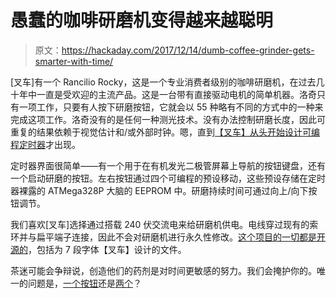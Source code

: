 # 愚蠢的咖啡研磨机变得越来越聪明

> 原文：<https://hackaday.com/2017/12/14/dumb-coffee-grinder-gets-smarter-with-time/>

[叉车]有一个 Rancilio Rocky，这是一个专业消费者级别的咖啡研磨机，在过去几十年中一直是受欢迎的主流产品。这是一台带有直接驱动电机的简单机器。洛奇只有一项工作，只要有人按下研磨按钮，它就会以 55 种略有不同的方式中的一种来完成这项工作。洛奇没有的是任何一种测光技术。没有办法控制研磨长度，因此可重复的结果依赖于视觉估计和/或外部时钟。嗯，直到[【叉车】从头开始设计可编程定时器](https://hackaday.io/project/28450-grindertimer)才出现。

定时器界面很简单——有一个用于在有机发光二极管屏幕上导航的按钮键盘，还有一个启动研磨的按钮。左右按钮通过四个可编程的预设移动，这些预设存储在定时器裸露的 ATMega328P 大脑的 EEPROM 中。研磨持续时间可通过向上/向下按钮调节。

我们喜欢[叉车]选择通过搭载 240 伏交流电来给研磨机供电。电线穿过现有的索环并与扁平端子连接，因此不会对研磨机进行永久性修改。[这个项目的一切都是开源的](https://github.com/Clewsy/grinder_timer)，包括为 7 段字体【叉车】设计的文件。

茶迷可能会争辩说，创造他们的药剂是对时间更敏感的努力。我们会掩护你的。唯一的问题是，[一个按钮](https://hackaday.com/2017/03/11/tea-for-two-a-tiny-tea-timer/)还是[两个](https://hackaday.com/2016/03/17/tiny-tea-timer-for-your-perfect-cuppa/)？